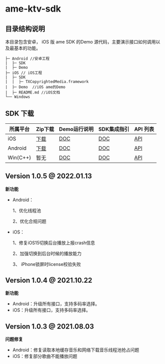 # ame-ktv-sdk

## 目录结构说明

本目录包含安卓， iOS 版 ame SDK 的Demo 源代码，主要演示接口如何调用以及最基本的功能。

```
├─ Android //安卓工程 
|  ├─ SDK   
|  ├─ Demo
├─ iOS // iOS工程
|  ├─ SDK   
|  |  ├─ TXCopyrightedMedia.framework 
|  ├─ Demo  //iOS ame的Demo
|  ├─ README.md //iOS文档
└── Windows
```

## SDK 下载

| 所属平台 | Zip下载                                                      | Demo运行说明                                                 | SDK集成指引                                                  | API 列表                                                     |
| -------- | ------------------------------------------------------------ | ------------------------------------------------------------ | ------------------------------------------------------------ | ------------------------------------------------------------ |
| iOS      | [下载](https://mediacloud-76607.gzc.vod.tencent-cloud.com/TXCopyrightedMedia/Release/1.0.5/TXCopyrightedMedia-iOS-1.0.5.220113.zip) | [DOC](https://github.com/tencentyun/ame-ktv-sdk/blob/master/iOS/README.md) | [DOC](https://github.com/tencentyun/ame-ktv-sdk/blob/master/iOS/README.md) | [API](https://github.com/tencentyun/ame-ktv-sdk/blob/master/iOS/README.md) |
| Android  | [下载](https://mediacloud-76607.gzc.vod.tencent-cloud.com/TXCopyrightedMedia/Release/1.0.5/TXCopyrightedMedia-Android-1.0.5.220111.zip) | [DOC](https://github.com/tencentyun/ame-ktv-sdk/blob/master/Android/README.md) | [DOC](https://github.com/tencentyun/ame-ktv-sdk/blob/master/Android/README.md) | [API](https://github.com/tencentyun/ame-ktv-sdk/blob/master/Android/README.md) |
| Win(C++) | 暂无                                                         | [DOC](https://cloud.tencent.com/document/product/647/32397)  | [DOC](https://cloud.tencent.com/document/product/647/32178)  | [API](https://cloud.tencent.com/document/product/647/32268)  |

## Version 1.0.5 @ 2022.01.13

**新功能**

- Android：

  1、优化线程池

  2、优化合规问题

- iOS：

  1、修复iOS15切换后台播放上报crash信息

  2、加强切换到后台时候的播放能力

  3、 iPhone锁屏时license校验失败

## Version 1.0.4 @ 2021.10.22

**新功能**

- Android：升级所有接口，支持多码率选择。
- iOS：升级所有接口，支持多码率选择。

## Version 1.0.3 @ 2021.08.03

**问题修复**

- Android：修复读取本地缓存音乐和网络下载音乐线程池抢占问题
- iOS：修复部分歌曲不能播放问题
